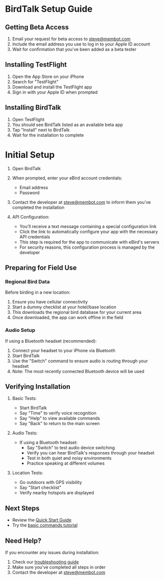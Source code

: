 # BirdTalk Setup Guide

## Getting Beta Access

1. Email your request for beta access to [steve@membot.com](mailto:steve@membot.com)
2. Include the email address you use to log in to your Apple ID account
3. Wait for confirmation that you've been added as a beta tester

## Installing TestFlight

1. Open the App Store on your iPhone
2. Search for "TestFlight"
3. Download and install the TestFlight app
4. Sign in with your Apple ID when prompted

## Installing BirdTalk

1. Open TestFlight
2. You should see BirdTalk listed as an available beta app
3. Tap "Install" next to BirdTalk
4. Wait for the installation to complete

# Initial Setup

1. Open BirdTalk

2. When prompted, enter your eBird account credentials:
    - Email address
    - Password

3. Contact the developer at [steve@membot.com](mailto:steve@membot.com) to inform them you've completed the installation

4. API Configuration:
    - You'll receive a text message containing a special configuration link
    - Click the link to automatically configure your app with the necessary API credentials
    - This step is required for the app to communicate with eBird's servers
    - For security reasons, this configuration process is managed by the developer

## Preparing for Field Use

### Regional Bird Data
Before birding in a new location:
1. Ensure you have cellular connectivity
2. Start a dummy checklist at your hotel/base location
3. This downloads the regional bird database for your current area
4. Once downloaded, the app can work offline in the field

### Audio Setup
If using a Bluetooth headset (recommended):
1. Connect your headset to your iPhone via Bluetooth
2. Start BirdTalk
3. Use the "Switch" command to ensure audio is routing through your headset
4. Note: The most recently connected Bluetooth device will be used

## Verifying Installation

1. Basic Tests:
    - Start BirdTalk
    - Say "Time" to verify voice recognition
    - Say "Help" to view available commands
    - Say "Back" to return to the main screen

2. Audio Tests:
    - If using a Bluetooth headset:
        - Say "Switch" to test audio device switching
        - Verify you can hear BirdTalk's responses through your headset
        - Test in both quiet and noisy environments
        - Practice speaking at different volumes

3. Location Tests:
    - Go outdoors with GPS visibility
    - Say "Start checklist"
    - Verify nearby hotspots are displayed

## Next Steps

- Review the [Quick Start Guide](../quickstart/first-session.md)
- Try the [basic commands tutorial](../quickstart/basic-commands.md)

## Need Help?

If you encounter any issues during installation:
1. Check our [troubleshooting guide](troubleshooting.md)
2. Make sure you've completed all steps in order
3. Contact the developer at [steve@membot.com](mailto:steve@membot.com)
